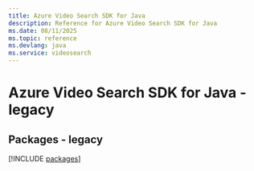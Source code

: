 ```yaml
---
title: Azure Video Search SDK for Java
description: Reference for Azure Video Search SDK for Java
ms.date: 08/11/2025
ms.topic: reference
ms.devlang: java
ms.service: videosearch
---
```

# Azure Video Search SDK for Java - legacy
## Packages - legacy
[!INCLUDE [packages](video-search-index.md)]